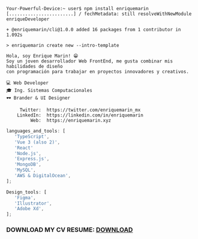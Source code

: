 ```shell
Your-Powerful-Device:~ user$ npm install enriquemarin
[........................] / fechMetadata: still resolveWithNewModule enriqueDeveloper

+ @enriquemarin/cli@1.0.0 added 16 packages from 1 contributor in 1.092s

> enriquemarin create new --intro-template

Hola, soy Enrique Marin! 😁
Soy un joven desarrollador Web FrontEnd, me gusta combinar mis habilidades de diseño
con programación para trabajar en proyectos innovadores y creativos.

💻 Web Developer
🎓 Ing. Sistemas Computacionales
🕶 Brander & UI Designer

     Twitter:  https://twitter.com/enriquemarin_mx
    LinkedIn:  https://linkedin.com/in/enriquemarin
         Web:  https://enriquemarin.xyz
```

```javascript
languages_and_tools: [
   'TypeScript',
   'Vue 3 (also 2)',
   'React'
   'Node.js',
   'Express.js',
   'MongoDB',
   'MySQL',
   'AWS & DigitalOcean',
];
```

```javascript
Design_tools: [
   'Figma',
   'Illustrator',
   'Adobe Xd',
];
```
### DOWNLOAD MY CV RESUME: [DOWNLOAD](https://github.com/enrique159/cvresumen/blob/main/resumen_enriquemarin.pdf)
